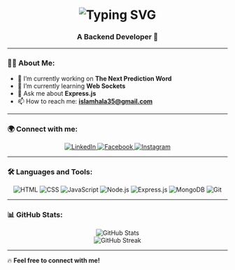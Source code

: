 <h1 align="center">
  <img src="https://readme-typing-svg.demolab.com?font=Fira+Code&weight=700&size=28&pause=1000&color=F7DF1E&center=true&vCenter=true&width=500&lines=Hi+👋%2C+I'm+Mohamed+Islam+Hala;" alt="Typing SVG">
</h1>

<h3 align="center">A Backend Developer 🚀</h3>

---

### 👨‍💻 About Me:
- 🔭 I’m currently working on **The Next Prediction Word**  
- 🌱 I’m currently learning **Web Sockets**  
- 💬 Ask me about **Express.js**  
- 📫 How to reach me: **islamhala35@gmail.com**  

---

### 🌍 Connect with me:
<p align="center">
  <a href="https://www.linkedin.com/in/hala-mohammed-islam-092287208/">
    <img src="https://img.shields.io/badge/LinkedIn-%230077B5.svg?style=for-the-badge&logo=linkedin&logoColor=white" alt="LinkedIn"/>
  </a>
  <a href="https://www.facebook.com/islam.islamo.522066">
    <img src="https://img.shields.io/badge/Facebook-%231877F2.svg?style=for-the-badge&logo=facebook&logoColor=white" alt="Facebook"/>
  </a>
  <a href="https://www.instagram.com/hala_med_islam/">
    <img src="https://img.shields.io/badge/Instagram-%23E4405F.svg?style=for-the-badge&logo=instagram&logoColor=white" alt="Instagram"/>
  </a>
</p>

---

### 🛠️ Languages and Tools:
<p align="center">
  <img src="https://img.shields.io/badge/HTML-%23E34F26.svg?style=for-the-badge&logo=html5&logoColor=white" alt="HTML"/>
  <img src="https://img.shields.io/badge/CSS-%231572B6.svg?style=for-the-badge&logo=css3&logoColor=white" alt="CSS"/>
  <img src="https://img.shields.io/badge/JavaScript-F7DF1E?style=for-the-badge&logo=javascript&logoColor=black" alt="JavaScript"/>
  <img src="https://img.shields.io/badge/Node.js-339933?style=for-the-badge&logo=node.js&logoColor=white" alt="Node.js"/>
  <img src="https://img.shields.io/badge/Express.js-000000?style=for-the-badge&logo=express&logoColor=white" alt="Express.js"/>
  <img src="https://img.shields.io/badge/MongoDB-%2347A248.svg?style=for-the-badge&logo=mongodb&logoColor=white" alt="MongoDB"/>
  <img src="https://img.shields.io/badge/Git-%23F05033.svg?style=for-the-badge&logo=git&logoColor=white" alt="Git"/>
</p>

---

### 📊 GitHub Stats:
<p align="center">
  <img src="https://github-readme-stats.vercel.app/api?username=YOUR_GITHUB_USERNAME&show_icons=true&theme=tokyonight" alt="GitHub Stats"/>
  <br>
  <img src="https://github-readme-streak-stats.herokuapp.com/?user=YOUR_GITHUB_USERNAME&theme=tokyonight" alt="GitHub Streak"/>
</p>

---

🔥 **Feel free to connect with me!**  
